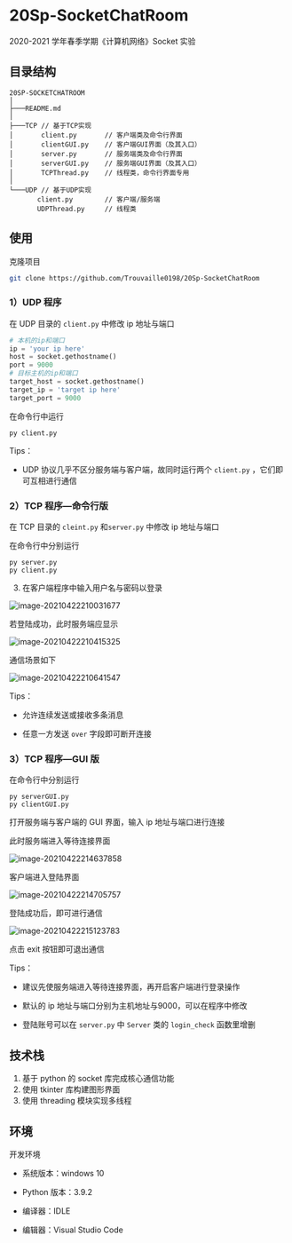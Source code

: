 # 20Sp-SocketChatRoom
2020-2021 学年春季学期《计算机网络》Socket 实验

## 目录结构

```
20SP-SOCKETCHATROOM
│
├───README.md
│
├───TCP	// 基于TCP实现
│       client.py		// 客户端类及命令行界面
│       clientGUI.py	// 客户端GUI界面（及其入口）
│       server.py		// 服务端类及命令行界面
│       serverGUI.py	// 服务端GUI界面（及其入口）
│       TCPThread.py  	// 线程类，命令行界面专用
│
└───UDP	// 基于UDP实现
       client.py  		// 客户端/服务端
       UDPThread.py  	// 线程类
```

## 使用

克隆项目

```bash
git clone https://github.com/Trouvaille0198/20Sp-SocketChatRoom
```

### 1）UDP 程序

在 UDP 目录的 `client.py` 中修改 ip 地址与端口

```python
# 本机的ip和端口
ip = 'your ip here'
host = socket.gethostname()
port = 9000
# 目标主机的ip和端口
target_host = socket.gethostname()
target_ip = 'target ip here'
target_port = 9000
```

在命令行中运行

```shell
py client.py
```

Tips：

- UDP 协议几乎不区分服务端与客户端，故同时运行两个 `client.py` ，它们即可互相进行通信

### 2）TCP 程序—命令行版

在 TCP 目录的 `cleint.py` 和`server.py` 中修改 ip 地址与端口	

在命令行中分别运行

```shell
py server.py
py client.py
```

3. 在客户端程序中输入用户名与密码以登录

![image-20210422210031677](http://markdown-1303167219.cos.ap-shanghai.myqcloud.com/image-20210422210031677.png)

若登陆成功，此时服务端应显示

![image-20210422210415325](http://markdown-1303167219.cos.ap-shanghai.myqcloud.com/image-20210422210415325.png)

通信场景如下

![image-20210422210641547](http://markdown-1303167219.cos.ap-shanghai.myqcloud.com/image-20210422210641547.png)

Tips：

- 允许连续发送或接收多条消息

- 任意一方发送 `over` 字段即可断开连接

### 3）TCP 程序—GUI 版

在命令行中分别运行

```shell
py serverGUI.py
py clientGUI.py
```

打开服务端与客户端的 GUI 界面，输入 ip 地址与端口进行连接

此时服务端进入等待连接界面

![image-20210422214637858](http://markdown-1303167219.cos.ap-shanghai.myqcloud.com/image-20210422214637858.png)

客户端进入登陆界面

![image-20210422214705757](http://markdown-1303167219.cos.ap-shanghai.myqcloud.com/image-20210422214705757.png)

登陆成功后，即可进行通信

![image-20210422215123783](http://markdown-1303167219.cos.ap-shanghai.myqcloud.com/image-20210422215123783.png)

点击 exit 按钮即可退出通信

Tips：

- 建议先使服务端进入等待连接界面，再开启客户端进行登录操作

- 默认的 ip 地址与端口分别为主机地址与9000，可以在程序中修改
- 登陆账号可以在 `server.py` 中 `Server` 类的 `login_check` 函数里增删

## 技术栈

1. 基于 python 的 socket 库完成核心通信功能
2. 使用 tkinter 库构建图形界面
3. 使用 threading 模块实现多线程

## 环境

开发环境

- 系统版本：windows 10

- Python 版本：3.9.2

- 编译器：IDLE
- 编辑器：Visual Studio Code